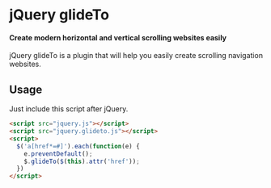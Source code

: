 # jQuery glideTo
#### Create modern horizontal and vertical scrolling websites easily

jQuery glideTo is a plugin that will help you easily create scrolling navigation
websites.

Usage
-----

Just include this script after jQuery.

``` html
<script src="jquery.js"></script>
<script src="jquery.glideto.js"></script>
<script>
  $('a[href*=#]').each(function(e) {
    e.preventDefault();
    $.glideTo($(this).attr('href'));
  })
</script>
```
